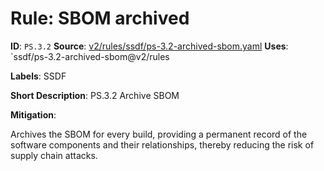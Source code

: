 # Rule: SBOM archived

**ID**: `PS.3.2`
**Source**: [v2/rules/ssdf/ps-3.2-archived-sbom.yaml](https://github.com/scribe-public/sample-policies/v2/rules/ssdf/ps-3.2-archived-sbom.yaml)
**Uses**: `ssdf/ps-3.2-archived-sbom@v2/rules

**Labels**: SSDF

**Short Description**: PS.3.2 Archive SBOM

**Mitigation**:

Archives the SBOM for every build, providing a permanent record of the software components and their relationships, thereby reducing the risk of supply chain attacks.


